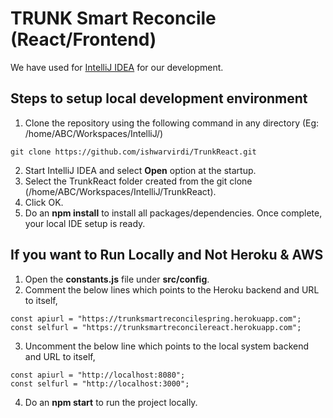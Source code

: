 # TRUNK Smart Reconcile (React/Frontend)
We have used for [IntelliJ IDEA](https://www.jetbrains.com/idea/download/) for our development.
## Steps to setup local development environment
1. Clone the repository using the following command in any directory (Eg: /home/ABC/Workspaces/IntelliJ/)
```console
git clone https://github.com/ishwarvirdi/TrunkReact.git
```
2. Start IntelliJ IDEA and select **Open** option at the startup.
3. Select the TrunkReact folder created from the git clone (/home/ABC/Workspaces/IntelliJ/TrunkReact).
4. Click OK.
5. Do an **npm install** to install all packages/dependencies. Once complete, your local IDE setup is ready.
## If you want to Run Locally and Not Heroku & AWS
1. Open the **constants.js** file under **src/config**.
2. Comment the below lines which points to the Heroku backend and URL to itself,
```
const apiurl = "https://trunksmartreconcilespring.herokuapp.com";
const selfurl = "https://trunksmartreconcilereact.herokuapp.com";
```
3. Uncomment the below line which points to the local system backend and URL to itself,
```
const apiurl = "http://localhost:8080";
const selfurl = "http://localhost:3000";
```
4. Do an **npm start** to run the project locally.
